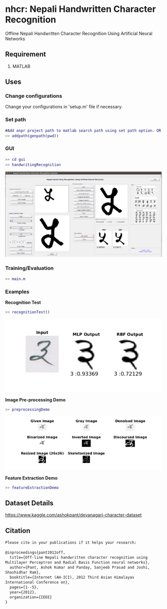 # nhcr: Nepali Handwritten Character Recognition
 Offline Nepali Handwritten Character Recognition Using Artificial Neural Networks

## Requirement
1. MATLAB


## Uses
### Change configurations
Change your configurations in 'setup.m' file if necessary.

### Set path
```matlab
#Add anpr project path to matlab search path using set path option. OR,
>> addpath(genpath(pwd))
```

### GUI
```matlab
>> cd gui
>> handwritingRecognition
```
![GUI](data/gui_demo.png)

### Training/Evaluation
```matlab
>> main.m
```
### Examples
**Recognition Test**
```matlab
>> recognitionTest()
```
![Numeral](data/recog_demo.png)

**Image Pre-processing Demo**
```matlab
>> preprocessingDemo
```
![Numeral](data/pp_demo.png)

**Feature Extraction Demo**
```matlab
>> featureExtractionDemo
```
## Dataset Details

https://www.kaggle.com/ashokpant/devanagari-character-dataset

## Citation
```
Please cite in your publications if it helps your research:

@inproceedings{pant2012off,
  title={Off-line Nepali handwritten character recognition using Multilayer Perceptron and Radial Basis Function neural networks},
  author={Pant, Ashok Kumar and Panday, Sanjeeb Prasad and Joshi, Shashidhar Ram},
  booktitle={Internet (AH-ICI), 2012 Third Asian Himalayas International Conference on},
  pages={1--5},
  year={2012},
  organization={IEEE}
}
```
